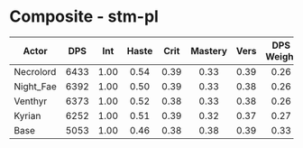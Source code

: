 # Composite - stm-pl
| Actor | DPS | Int | Haste | Crit | Mastery | Vers | DPS Weight |
|---|:---:|:---:|:---:|:---:|:---:|:---:|:---:|
|Necrolord|6433|1.00|0.54|0.39|0.33|0.39|0.26|
|Night_Fae|6392|1.00|0.50|0.39|0.33|0.38|0.26|
|Venthyr|6373|1.00|0.52|0.38|0.33|0.38|0.26|
|Kyrian|6252|1.00|0.51|0.39|0.32|0.37|0.27|
|Base|5053|1.00|0.46|0.38|0.38|0.39|0.33|
